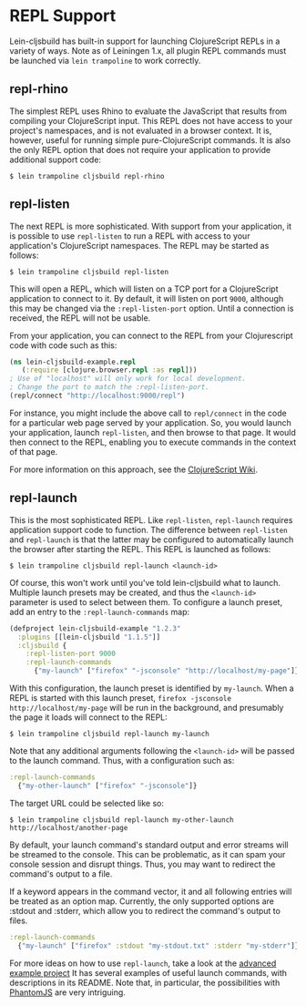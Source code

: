# REPL Support

Lein-cljsbuild has built-in support for launching ClojureScript REPLs in a variety
of ways. Note as of Leiningen 1.x, all plugin REPL commands must be launched
via `lein trampoline` to work correctly.

## repl-rhino

The simplest REPL uses Rhino to evaluate the JavaScript that results from compiling
your ClojureScript input. This REPL does not have access to your project's namespaces,
and is not evaluated in a browser context. It is, however, useful for running simple
pure-ClojureScript commands. It is also the only REPL option that does not require
your application to provide additional support code:

    $ lein trampoline cljsbuild repl-rhino

## repl-listen

The next REPL is more sophisticated. With support from your application, it is possible
to use `repl-listen` to run a REPL with access to your application's ClojureScript namespaces.
The REPL may be started as follows:

    $ lein trampoline cljsbuild repl-listen

This will open a REPL, which will listen on a TCP port for a ClojureScript application
to connect to it. By default, it will listen on port `9000`, although this may be changed
via the `:repl-listen-port` option. Until a connection is received, the REPL will not be
usable.

From your application, you can connect to the REPL from your Clojurescript code with code such as this:

```clj
(ns lein-cljsbuild-example.repl
   (:require [clojure.browser.repl :as repl]))
; Use of "localhost" will only work for local development.
; Change the port to match the :repl-listen-port.
(repl/connect "http://localhost:9000/repl")
```

For instance, you might include the above call to `repl/connect` in the code for
a particular web page served by your application. So, you would launch your application,
launch `repl-listen`, and then browse to that page. It would then connect to the REPL,
enabling you to execute commands in the context of that page.

For more information on this approach, see the
[ClojureScript Wiki](https://github.com/clojure/clojurescript/wiki/Quick-Start).

## repl-launch

This is the most sophisticated REPL. Like `repl-listen`, `repl-launch` requires
application support code to function. The difference between `repl-listen` and `repl-launch`
is that the latter may be configured to automatically launch the browser after starting
the REPL. This REPL is launched as follows:

    $ lein trampoline cljsbuild repl-launch <launch-id>

Of course, this won't work until you've told lein-cljsbuild what to launch. Multiple
launch presets may be created, and thus the `<launch-id>` parameter is used to select
between them. To configure a launch preset, add an entry to the `:repl-launch-commands` map:

```clj
(defproject lein-cljsbuild-example "1.2.3"
  :plugins [[lein-cljsbuild "1.1.5"]]
  :cljsbuild {
    :repl-listen-port 9000
    :repl-launch-commands
      {"my-launch" ["firefox" "-jsconsole" "http://localhost/my-page"]})
```

With this configuration, the launch preset is identified by `my-launch`. When a REPL
is started with this launch preset, `firefox -jsconsole http://localhost/my-page`
will be run in the background, and presumably the page it loads will connect to the REPL:

    $ lein trampoline cljsbuild repl-launch my-launch

Note that any additional arguments following the `<launch-id>` will be passed to the
launch command. Thus, with a configuration such as:

```clj
:repl-launch-commands
  {"my-other-launch" ["firefox" "-jsconsole"]}
```

The target URL could be selected like so:

    $ lein trampoline cljsbuild repl-launch my-other-launch http://localhost/another-page

By default, your launch command's standard output and error streams will be streamed
to the console. This can be problematic, as it can spam your console session and
disrupt things. Thus, you may want to redirect the command's output to a file.

If a keyword appears in the command vector, it and all following entries will be
treated as an option map. Currently, the only supported options are
:stdout and :stderr, which allow you to redirect the command's output to files.

```clj
:repl-launch-commands
  {"my-launch" ["firefox" :stdout "my-stdout.txt" :stderr "my-stderr"]}
```

For more ideas on how to use `repl-launch`, take a look at the
[advanced example project](https://github.com/emezeske/lein-cljsbuild/blob/1.1.5/example-projects/advanced)
It has several examples of useful launch commands, with descriptions in its README.
Note that, in particular, the possibilities with
[PhantomJS](http://www.phantomjs.org)
are very intriguing.
